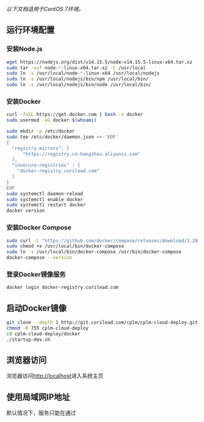 *以下文档适用于CentOS 7环境。*
## 运行环境配置
### 安装Node.js
```sh
wget https://nodejs.org/dist/v14.15.5/node-v14.15.5-linux-x64.tar.xz
sudo tar -xvf node-*-linux-x64.tar.xz -C /usr/local
sudo ln -s /usr/local/node-*-linux-x64 /usr/local/nodejs
sudo ln -s /usr/local/nodejs/bin/npm /usr/local/bin/
sudo ln -s /usr/local/nodejs/bin/node /usr/local/bin/
```

### 安装Docker
```sh
curl -fsSL https://get.docker.com | bash -s docker
sudo usermod -aG docker $(whoami)

sudo mkdir -p /etc/docker
sudo tee /etc/docker/daemon.json <<-'EOF'
{
  "registry-mirrors": [
      "https://registry.cn-hangzhou.aliyuncs.com"
  ],
  "insecure-registries" : [
    "docker-registry.corilead.com"
  ]
}
EOF
sudo systemctl daemon-reload
sudo systemctl enable docker
sudo systemctl restart docker
docker version
```

### 安装Docker Compose
```sh
sudo curl -L "https://github.com/docker/compose/releases/download/1.28.4/docker-compose-$(uname -s)-$(uname -m)" -o /usr/local/bin/docker-compose
sudo chmod +x /usr/local/bin/docker-compose
sudo ln -s /usr/local/bin/docker-compose /usr/bin/docker-compose
docker-compose --version
```

### 登录Docker镜像服务
```sh
docker login docker-registry.corilead.com
```

## 启动Docker镜像
```sh
git clone --depth 1 http://git.corilead.com/cplm/cplm-cloud-deploy.git
chmod -R 755 cplm-cloud-deploy
cd cplm-cloud-deploy/docker
./startup-dev.sh
```

## 浏览器访问
浏览器访问[http://localhost](http://localhost)进入系统主页

## 使用局域网IP地址
默认情况下，服务只能在通过
